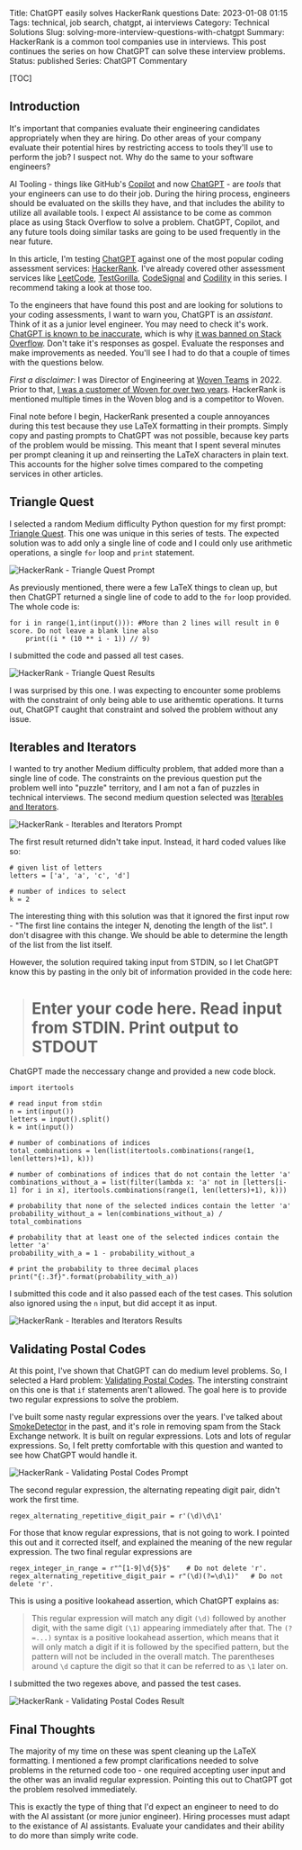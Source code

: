 Title: ChatGPT easily solves HackerRank questions
Date: 2023-01-08 01:15
Tags: technical, job search, chatgpt, ai interviews
Category: Technical Solutions
Slug: solving-more-interview-questions-with-chatgpt
Summary: HackerRank is a common tool companies use in interviews. This post continues the series on how ChatGPT can solve these interview problems.
Status: published
Series: ChatGPT Commentary

[TOC]

## Introduction

It's important that companies evaluate their engineering candidates appropriately when they are hiring. Do other areas of your company 
evaluate their potential hires by restricting access to tools they'll use to perform the job? I suspect not. Why do the same to 
your software engineers?

AI Tooling - things like GitHub's [Copilot][11] and now [ChatGPT][1] - are _tools_ that your engineers can use to do their job. During the hiring 
process, engineers should be evaluated on the skills they have, and that includes the ability to utilize all available tools. I expect AI
assistance to be come as common place as using Stack Overflow to solve a problem. ChatGPT, Copilot, and any future tools doing similar tasks are 
going to be used frequently in the near future.

In this article, I'm testing [ChatGPT][1] against one of the most popular coding assessment services: [HackerRank][10]. I've already covered other assessment services like [LeetCode][4], [TestGorilla][5], [CodeSignal][8] and [Codility][9] in this series. I recommend taking a look at those too.

To the engineers that have found this post and are looking for solutions to your coding assessments, I want to warn you, ChatGPT is an
_assistant_. Think of it as a junior level engineer. You may need to check it's work. [ChatGPT is known to be inaccurate][3], which is why 
[it was banned on Stack Overflow][2]. Don't take it's responses as gospel. Evaluate the responses and make improvements as needed. You'll see I 
had to do that a couple of times with the questions below.

_First a disclaimer_: I was Director of Engineering at [Woven Teams][6] in 2022. Prior to that, [I was a customer of Woven for over two years][7]. 
HackerRank is mentioned multiple times in the Woven blog and is a competitor to Woven.

Final note before I begin, HackerRank presented a couple annoyances during this test because they use LaTeX formatting in their prompts. Simply 
copy and pasting prompts to ChatGPT was not possible, because key parts of the problem would be missing. This meant that I 
spent several minutes per prompt cleaning it up and reinserting the LaTeX characters in plain text. This accounts for the higher solve 
times compared to the competing services in other articles.

## Triangle Quest

I selected a random Medium difficulty Python question for my first prompt: [Triangle Quest][14]. This one was unique in this series of tests. 
The expected solution was to add only a single line of code and I could only use arithmetic operations, a single `for` loop and `print` statement.

![HackerRank - Triangle Quest Prompt][12]

As previously mentioned, there were a few LaTeX things to clean up, but then ChatGPT returned a single line of code to add to the `for` loop provided.
The whole code is:

    for i in range(1,int(input())): #More than 2 lines will result in 0 score. Do not leave a blank line also
        print((i * (10 ** i - 1)) // 9)

I submitted the code and passed all test cases.

![HackerRank - Triangle Quest Results][13]

I was surprised by this one. I was expecting to encounter some problems with the constraint of only being able to use arithemtic operations. It 
turns out, ChatGPT caught that constraint and solved the problem without any issue.

## Iterables and Iterators

I wanted to try another Medium difficulty problem, that added more than a single line of code. The constraints on the previous question put 
the problem well into "puzzle" territory, and I am not a fan of puzzles in technical interviews. The second medium question selected was 
[Iterables and Iterators][15].

![HackerRank - Iterables and Iterators Prompt][16]

The first result returned didn't take input. Instead, it hard coded values like so:

    # given list of letters
    letters = ['a', 'a', 'c', 'd']

    # number of indices to select
    k = 2

The interesting thing with this solution was that it ignored the first input row - 
"The first line contains the integer N, denoting the length of the list". I don't disagree with this change. We should be able to determine the length 
of the list from the list itself.

However, the solution required taking input from STDIN, so I let ChatGPT know this by pasting in the only bit of information provided in the 
code here:

> # Enter your code here. Read input from STDIN. Print output to STDOUT

ChatGPT made the neccessary change and provided a new code block.

    import itertools

    # read input from stdin
    n = int(input())
    letters = input().split()
    k = int(input())

    # number of combinations of indices
    total_combinations = len(list(itertools.combinations(range(1, len(letters)+1), k)))

    # number of combinations of indices that do not contain the letter 'a'
    combinations_without_a = list(filter(lambda x: 'a' not in [letters[i-1] for i in x], itertools.combinations(range(1, len(letters)+1), k)))

    # probability that none of the selected indices contain the letter 'a'
    probability_without_a = len(combinations_without_a) / total_combinations

    # probability that at least one of the selected indices contain the letter 'a'
    probability_with_a = 1 - probability_without_a

    # print the probability to three decimal places
    print("{:.3f}".format(probability_with_a))

I submitted this code and it also passed each of the test cases. This solution also ignored using the `n` input, but did accept it as input.

![HackerRank - Iterables and Iterators Results][17]

## Validating Postal Codes

At this point, I've shown that ChatGPT can do medium level problems. So, I selected a Hard problem: [Validating Postal Codes][18]. 
The intersting constraint on this one is that `if` statements aren't allowed. The goal here is to provide two regular expressions to solve the problem.

I've built some nasty regular expressions over the years. I've talked about [SmokeDetector][21] in the past, and it's role in removing spam from 
the Stack Exchange network. It is built on regular expressions. Lots and lots of regular expressions. So, I felt pretty comfortable with 
this question and wanted to see how ChatGPT would handle it.

![HackerRank - Validating Postal Codes Prompt][19]

The second regular expression, the alternating repeating digit pair, didn't work the first time. 

    regex_alternating_repetitive_digit_pair = r'(\d)\d\1'

For those that know regular expressions, that is not going to work. I pointed this out and it corrected itself, and explained the meaning of the
new regular expression. The two final regular expressions are

    regex_integer_in_range = r"^[1-9]\d{5}$"	# Do not delete 'r'.
    regex_alternating_repetitive_digit_pair = r"(\d)(?=\d\1)"	# Do not delete 'r'.

This is using a positive lookahead assertion, which ChatGPT explains as:

> This regular expression will match any digit `(\d)` followed by another digit, with the same digit `(\1)` appearing immediately after that. The `(?=...)` syntax is a positive lookahead assertion, which means that it will only match a digit if it is followed by the specified pattern, but the pattern will not be included in the overall match. The parentheses around `\d` capture the digit so that it can be referred to as `\1` later on.

I submitted the two regexes above, and passed the test cases.

![HackerRank - Validating Postal Codes Result][20]

## Final Thoughts

The majority of my time on these was spent cleaning up the LaTeX formatting. I mentioned a few prompt clarifications needed to solve problems in the 
returned code too - one required accepting user input and the other was an invalid regular expression. Pointing this out to ChatGPT got the 
problem resolved immediately.

This is exactly the type of thing that I'd expect an engineer to need to do with the AI assistant (or more junior engineer). Hiring processes
must adapt to the existance of AI assistants. Evaluate your candidates and their ability to do more than simply write code. 


 [1]: https://openai.com/blog/chatgpt/
 [2]: {filename}2022_12_05_stack_overflow_bans_chatgpt.md
 [3]: {filename}2022_12_20_play_with_chatgpt_and_pf_api.md
 [4]: {filename}2022_12_15_get_rid_leetcode_interviews.md
 [5]: {filename}2022_12_26_chatgpt_breaks_another_interview_exam.md
 [6]: https://www.woventeams.com/
 [7]: {filename}2022_06_04_the_other_side_of_the_mirror.md
 [8]: {filename}2023_01_01_chatgpt_codesignal_questions.md
 [9]: {filename}2023_01_05_chatgpt_codility_sample_question.md
 [10]: https://www.hackerrank.com/
 [11]: https://github.com/features/copilot
 [12]: {attach}images/hackerrank-triangle-prompt.png
 [13]: {attach}images/hackerrank-triange-result.png
 [14]: https://www.hackerrank.com/challenges/python-quest-1/problem?isFullScreen=true
 [15]: https://www.hackerrank.com/challenges/iterables-and-iterators/problem?isFullScreen=true
 [16]: {attach}images/hackerrank-iterables-prompt.png
 [17]: {attach}images/hackerrank-iterables-result.png
 [18]: https://www.hackerrank.com/challenges/validating-postalcode/problem?isFullScreen=true
 [19]: {attach}image/hackerrank-postal-prompt.png
 [20]: {attach}image/hackerrank-postal-result.png
 [21]: {filename}2017_02_19_can-a-machine-be-taught-to-flag-spam-automatically.md